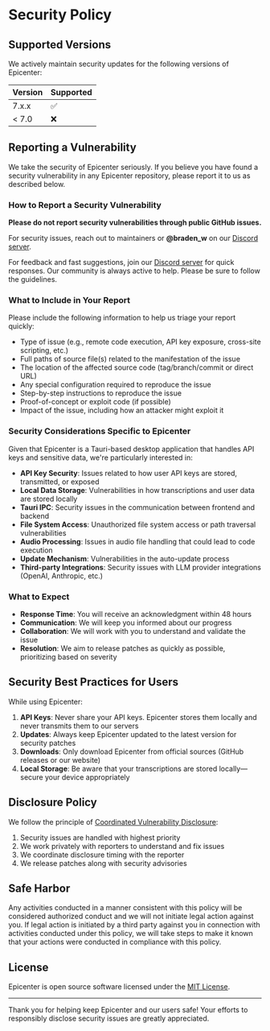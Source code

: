 # Security Policy

## Supported Versions

We actively maintain security updates for the following versions of Epicenter:

| Version | Supported          |
| ------- | ------------------ |
| 7.x.x   | :white_check_mark: |
| < 7.0   | :x:                |

## Reporting a Vulnerability

We take the security of Epicenter seriously. If you believe you have found a security vulnerability in any Epicenter repository, please report it to us as described below.

### How to Report a Security Vulnerability

**Please do not report security vulnerabilities through public GitHub issues.**

For security issues, reach out to maintainers or **@braden_w** on our [Discord server](https://go.epicenter.so/discord).

For feedback and fast suggestions, join our [Discord server](https://go.epicenter.so/discord) for quick responses. Our community is always active to help. Please be sure to follow the guidelines.

### What to Include in Your Report

Please include the following information to help us triage your report quickly:

- Type of issue (e.g., remote code execution, API key exposure, cross-site scripting, etc.)
- Full paths of source file(s) related to the manifestation of the issue
- The location of the affected source code (tag/branch/commit or direct URL)
- Any special configuration required to reproduce the issue
- Step-by-step instructions to reproduce the issue
- Proof-of-concept or exploit code (if possible)
- Impact of the issue, including how an attacker might exploit it

### Security Considerations Specific to Epicenter

Given that Epicenter is a Tauri-based desktop application that handles API keys and sensitive data, we're particularly interested in:

- **API Key Security**: Issues related to how user API keys are stored, transmitted, or exposed
- **Local Data Storage**: Vulnerabilities in how transcriptions and user data are stored locally
- **Tauri IPC**: Security issues in the communication between frontend and backend
- **File System Access**: Unauthorized file system access or path traversal vulnerabilities
- **Audio Processing**: Issues in audio file handling that could lead to code execution
- **Update Mechanism**: Vulnerabilities in the auto-update process
- **Third-party Integrations**: Security issues with LLM provider integrations (OpenAI, Anthropic, etc.)

### What to Expect

- **Response Time**: You will receive an acknowledgment within 48 hours
- **Communication**: We will keep you informed about our progress
- **Collaboration**: We will work with you to understand and validate the issue
- **Resolution**: We aim to release patches as quickly as possible, prioritizing based on severity

## Security Best Practices for Users

While using Epicenter:

1. **API Keys**: Never share your API keys. Epicenter stores them locally and never transmits them to our servers
2. **Updates**: Always keep Epicenter updated to the latest version for security patches
3. **Downloads**: Only download Epicenter from official sources (GitHub releases or our website)
4. **Local Storage**: Be aware that your transcriptions are stored locally—secure your device appropriately

## Disclosure Policy

We follow the principle of [Coordinated Vulnerability Disclosure](https://certcc.github.io/CERT-Guide-to-CVD/):

1. Security issues are handled with highest priority
2. We work privately with reporters to understand and fix issues
3. We coordinate disclosure timing with the reporter
4. We release patches along with security advisories

## Safe Harbor

Any activities conducted in a manner consistent with this policy will be considered authorized conduct and we will not initiate legal action against you. If legal action is initiated by a third party against you in connection with activities conducted under this policy, we will take steps to make it known that your actions were conducted in compliance with this policy.

## License

Epicenter is open source software licensed under the [MIT License](LICENSE).

---

Thank you for helping keep Epicenter and our users safe! Your efforts to responsibly disclose security issues are greatly appreciated.